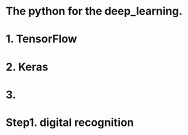# The python for the deep_learning.

# 1. TensorFlow
# 2. Keras
# 3. 

# Step1. digital recognition
